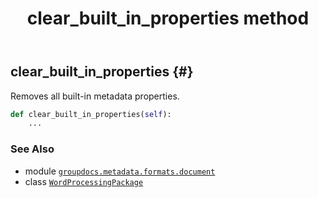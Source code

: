 ﻿---
title: clear_built_in_properties method
second_title: GroupDocs.Metadata for Python via .NET API References
description: 
type: docs
url: /python-net/groupdocs.metadata.formats.document/wordprocessingpackage/clear_built_in_properties/
is_root: false
weight: 40
---

## clear_built_in_properties {#}

Removes all built-in metadata properties.



```python
def clear_built_in_properties(self):
    ...
```





### See Also
* module [`groupdocs.metadata.formats.document`](../../)
* class [`WordProcessingPackage`](/metadata/python-net/groupdocs.metadata.formats.document/wordprocessingpackage)
